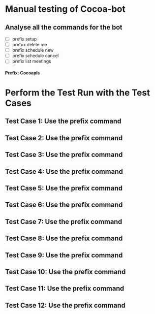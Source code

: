 # Manual testing of Cocoa-bot

##  Analyse all the commands for the bot
- [ ] prefix setup
- [ ] prefux delete me
- [ ] prefix schedule new
- [ ] prefix schedule cancel
- [ ] prefix list meetings

#### Prefix: Cocoapls


# Perform the Test Run with the Test Cases

## Test Case 1: __Use the prefix command__


## Test Case 2: __Use the prefix command__


## Test Case 3: __Use the prefix command__


## Test Case 4: __Use the prefix command__


## Test Case 5: __Use the prefix command__


## Test Case 6: __Use the prefix command__


## Test Case 7: __Use the prefix command__


## Test Case 8: __Use the prefix command__


## Test Case 9: __Use the prefix command__


## Test Case 10: __Use the prefix command__


## Test Case 11: __Use the prefix command__

## Test Case 12: __Use the prefix command__






